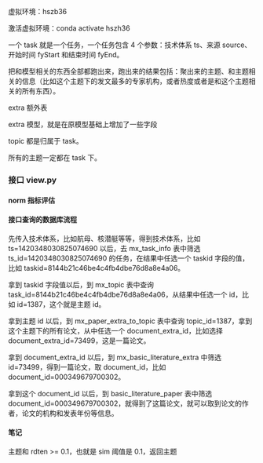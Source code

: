 
虚拟环境：hszb36  

激活虚拟环境：conda activate hszh36  

一个 task 就是一个任务，一个任务包含 4 个参数：技术体系 ts、来源 source、开始时间 fyStart 和结束时间 fyEnd。  

把和模型相关的东西全部都跑出来，跑出来的结果包括：聚出来的主题、和主题相关的信息（比如这个主题下的发文最多的专家机构，或者热度或者是和这个主题相关的所有东西）。  

extra 额外表  

extra 模型，就是在原模型基础上增加了一些字段  

topic 都是归属于 task。  

所有的主题一定都在 task 下。  


### 接口 view.py 

#### norm 指标评估  


#### 



#### 接口查询的数据库流程  

先传入技术体系，比如航母、核潜艇等等，得到技术体系，比如 ts=1420348030825074690 以后，去 mx_task_info 表中筛选 ts_id=1420348030825074690 的任务，在结果中任选一个 taskid 字段的值，比如 taskid=8144b21c46be4c4fb4dbe76d8a8e4a06。  

拿到 taskid 字段值以后，到 mx_topic 表中查询 task_id=8144b21c46be4c4fb4dbe76d8a8e4a06，从结果中任选一个 id，比如 id=1387，这个就是主题 id。  

拿到主题 id 以后，到 mx_paper_extra_to_topic 表中查询 topic_id=1387，拿到这个主题下的所有论文，从中任选一个 document_extra_id，比如选择 document_extra_id=73499，这是一篇论文。  

拿到 document_extra_id 以后，到 mx_basic_literature_extra 中筛选 id=73499，得到一篇论文，取 document_id，比如 document_id=000349679700302。  

拿到这个 document_id 以后，到 basic_literature_paper 表中筛选 document_id=000349679700302，就得到了这篇论文，就可以取到论文的作者，论文的机构和发表年份等信息。  



#### 笔记  

主题和 rdten >= 0.1，也就是 sim 阈值是 0.1，返回主题  





